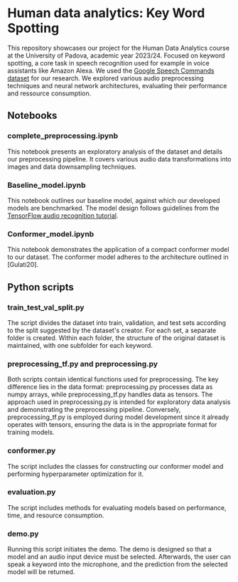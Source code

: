# Human data analytics: Key Word Spotting
This repository showcases our project for the Human Data Analytics course at the University of Padova, academic year 2023/24. Focused on keyword spotting, a core task in speech recognition used for example in voice assistants like Amazon Alexa. We used the [Google Speech Commands dataset](https://www.tensorflow.org/datasets/catalog/speech_commands) for our research. We explored various audio preprocessing techniques and neural network architectures, evaluating their performance and ressource consumption.

## Notebooks

### complete_preprocessing.ipynb
This notebook presents an exploratory analysis of the dataset and details our preprocessing pipeline. It covers various audio data transformations into images and data downsampling techniques.

### Baseline_model.ipynb
This notebook outlines our baseline model, against which our developed models are benchmarked. The model design follows guidelines from the [TensorFlow audio recognition tutorial](https://www.tensorflow.org/tutorials/audio/simple_audio).

### Conformer_model.ipynb
This notebook demonstrates the application of a compact conformer model to our dataset. The conformer model adheres to the architecture outlined in [Gulati20].

## Python scripts

### train_test_val_split.py
The script divides the dataset into train, validation, and test sets according to the split suggested by the dataset's creator. For each set, a separate folder is created. Within each folder, the structure of the original dataset is maintained, with one subfolder for each keyword.

### preprocessing_tf.py and preprocessing.py
Both scripts contain identical functions used for preprocessing. The key difference lies in the data format: preprocessing.py processes data as numpy arrays, while preprocessing_tf.py handles data as tensors. The approach used in preprocessing.py is intended for exploratory data analysis and demonstrating the preprocessing pipeline. Conversely, preprocessing_tf.py is employed during model development since it already operates with tensors, ensuring the data is in the appropriate format for training models.

### conformer.py
The script includes the classes for constructing our conformer model and performing hyperparameter optimization for it.

### evaluation.py
The script includes methods for evaluating models based on performance, time, and resource consumption.

### demo.py
Running this script initiates the demo. The demo is designed so that a model and an audio input device must be selected. Afterwards, the user can speak a keyword into the microphone, and the prediction from the selected model will be returned.
